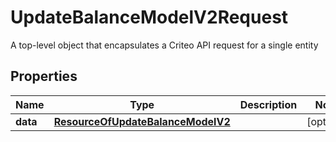 

# UpdateBalanceModelV2Request

A top-level object that encapsulates a Criteo API request for a single entity

## Properties

| Name | Type | Description | Notes |
|------------ | ------------- | ------------- | -------------|
|**data** | [**ResourceOfUpdateBalanceModelV2**](ResourceOfUpdateBalanceModelV2.md) |  |  [optional] |



